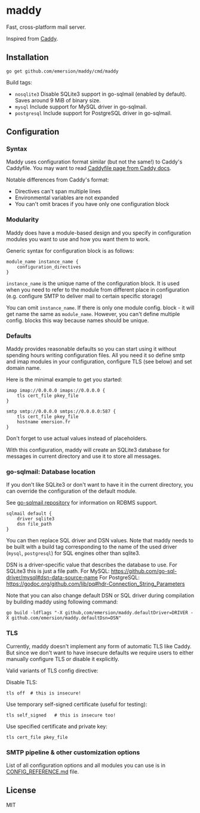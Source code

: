 # maddy

Fast, cross-platform mail server.

Inspired from [Caddy](https://github.com/mholt/caddy).

## Installation

```shell
go get github.com/emersion/maddy/cmd/maddy
```

Build tags:
* `nosqlite3`
  Disable SQLite3 support in go-sqlmail (enabled by default). Saves around 9
  MiB of binary size.
* `mysql`
  Include support for MySQL driver in go-sqlmail.
* `postgresql`
  Include support for PostgreSQL driver in go-sqlmail.

## Configuration

### Syntax

Maddy uses configuration format similar (but not the same!) to Caddy's
Caddyfile.  You may want to read [Caddyfile page from Caddy docs](https://caddyserver.com/docs/caddyfile).

Notable differences from Caddy's format:
* Directives can't span multiple lines
* Environmental variables are not expanded
* You can't omit braces if you have only one configuration block

### Modularity

Maddy does have a module-based design and you specify in configuration modules
you want to use and how you want them to work.

Generic syntax for configuration block is as follows:
```
module_name instance_name {
    configuration_directives
}
```

`instance_name` is the unique name of the configuration block. It is used when
you need to refer to the module from different place in configuration (e.g.
configure SMTP to deliver mail to certain specific storage)

You can omit `instance_name`. If there is only one module config. block - it
will get name the same as `module_name`. However, you can't define multiple
config. blocks this way because names should be unique.

### Defaults

Maddy provides reasonable defaults so you can start using it without spending
hours writing configuration files. All you need it so define smtp and imap
modules in your configuration, configure TLS (see below) and set domain name.

Here is the minimal example to get you started:
```
imap imap://0.0.0.0 imaps://0.0.0.0 {
    tls cert_file pkey_file
}

smtp smtp://0.0.0.0 smtps://0.0.0.0:587 {
    tls cert_file pkey_file
    hostname emersion.fr
}
```
Don't forget to use actual values instead of placeholders.

With this configuration, maddy will create an SQLite3 database for messages in
current directory and use it to store all messages.

### go-sqlmail: Database location

If you don't like SQLite3 or don't want to have it in the current directory,
you can override the configuration of the default module.

See [go-sqlmail repository](https://github.com/foxcpp/go-sqlmail) for
information on RDBMS support.

```
sqlmail default {
    driver sqlite3
    dsn file_path
}
```

You can then replace SQL driver and DSN values. Note that maddy needs to be
built with a build tag corresponding to the name of the used driver (`mysql`,
`postgresql`) for SQL engines other than sqlite3.

DSN is a driver-specific value that describes the database to use.
For SQLite3 this is just a file path.
For MySQL: https://github.com/go-sql-driver/mysql#dsn-data-source-name
For PostgreSQL: https://godoc.org/github.com/lib/pq#hdr-Connection_String_Parameters

Note that you can also change default DSN or SQL driver during compilation
by building maddy using following command:
```shell
go build -ldflags "-X github,com/emersion/maddy.defaultDriver=DRIVER -X github.com/emersion/maddy.defaultDsn=DSN"
```

### TLS

Currently, maddy doesn't implement any form of automatic TLS like Caddy. But
since we don't want to have insecure defaults we require users to either
manually configure TLS or disable it explicitly.

Valid variants of TLS config directive:

Disable TLS:
```
tls off  # this is insecure!
```

Use temporary self-signed certificate (useful for testing):
```
tls self_signed   # this is insecure too!
```

Use specified certificate and private key:
```
tls cert_file pkey_file
```

### SMTP pipeline & other customization options 

List of all configuration options and all modules you can use is in
[CONFIG_REFERENCE.md](CONFIG_REFERENCE.md) file.

## License

MIT

